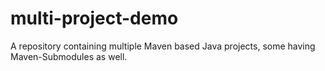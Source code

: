 # multi-project-demo

A repository containing multiple Maven based Java projects, some having Maven-Submodules as well.
